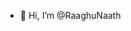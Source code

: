 - 👋 Hi, I’m @RaaghuNaath

<!---
RaaghuNaath/RaaghuNaath is a ✨ special ✨ repository because its `README.md` (this file) appears on your GitHub profile.
You can click the Preview link to take a look at your changes.
--->
